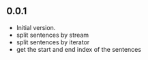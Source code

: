 ## 0.0.1

- Initial version.
- split sentences by stream
- split sentences by iterator
- get the start and end index of the sentences
